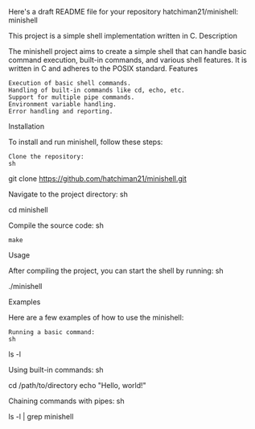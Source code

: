 Here's a draft README file for your repository hatchiman21/minishell:
minishell

This project is a simple shell implementation written in C.
Description

The minishell project aims to create a simple shell that can handle basic command execution, built-in commands, and various shell features. It is written in C and adheres to the POSIX standard.
Features

    Execution of basic shell commands.
    Handling of built-in commands like cd, echo, etc.
    Support for multiple pipe commands.
    Environment variable handling.
    Error handling and reporting.

Installation

To install and run minishell, follow these steps:

    Clone the repository:
    sh

git clone https://github.com/hatchiman21/minishell.git

Navigate to the project directory:
sh

cd minishell

Compile the source code:
sh

    make

Usage

After compiling the project, you can start the shell by running:
sh

./minishell

Examples

Here are a few examples of how to use the minishell:

    Running a basic command:
    sh

ls -l

Using built-in commands:
sh

cd /path/to/directory
echo "Hello, world!"

Chaining commands with pipes:
sh

ls -l | grep minishell
